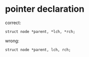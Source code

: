 pointer declaration
===================


correct:
```
struct node *parent, *lch, *rch;
```

wrong:
```
struct node *parent, lch, rch;
```
